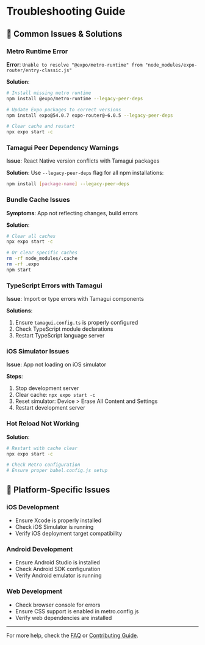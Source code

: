 # Troubleshooting Guide

## 🐛 Common Issues & Solutions

### Metro Runtime Error
**Error**: `Unable to resolve "@expo/metro-runtime" from "node_modules/expo-router/entry-classic.js"`

**Solution**:
```bash
# Install missing metro runtime
npm install @expo/metro-runtime --legacy-peer-deps

# Update Expo packages to correct versions
npm install expo@54.0.7 expo-router@~6.0.5 --legacy-peer-deps

# Clear cache and restart
npx expo start -c
```

### Tamagui Peer Dependency Warnings
**Issue**: React Native version conflicts with Tamagui packages

**Solution**: Use `--legacy-peer-deps` flag for all npm installations:
```bash
npm install [package-name] --legacy-peer-deps
```

### Bundle Cache Issues
**Symptoms**: App not reflecting changes, build errors

**Solution**:
```bash
# Clear all caches
npx expo start -c

# Or clear specific caches
rm -rf node_modules/.cache
rm -rf .expo
npm start
```

### TypeScript Errors with Tamagui
**Issue**: Import or type errors with Tamagui components

**Solutions**:
1. Ensure `tamagui.config.ts` is properly configured
2. Check TypeScript module declarations
3. Restart TypeScript language server

### iOS Simulator Issues
**Issue**: App not loading on iOS simulator

**Steps**:
1. Stop development server
2. Clear cache: `npx expo start -c`
3. Reset simulator: Device > Erase All Content and Settings
4. Restart development server

### Hot Reload Not Working
**Solution**:
```bash
# Restart with cache clear
npx expo start -c

# Check Metro configuration
# Ensure proper babel.config.js setup
```

## 📱 Platform-Specific Issues

### iOS Development
- Ensure Xcode is properly installed
- Check iOS Simulator is running
- Verify iOS deployment target compatibility

### Android Development
- Ensure Android Studio is installed
- Check Android SDK configuration
- Verify Android emulator is running

### Web Development
- Check browser console for errors
- Ensure CSS support is enabled in metro.config.js
- Verify web dependencies are installed

---

For more help, check the [FAQ](../resources/faq.md) or [Contributing Guide](../resources/contributing.md).